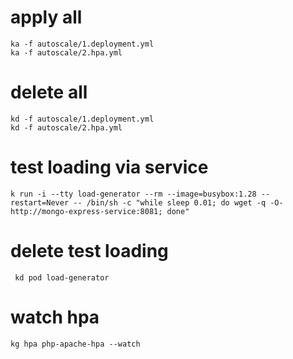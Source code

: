 
# apply all 
    ka -f autoscale/1.deployment.yml
    ka -f autoscale/2.hpa.yml


# delete all
    kd -f autoscale/1.deployment.yml
    kd -f autoscale/2.hpa.yml

# test loading via service
    k run -i --tty load-generator --rm --image=busybox:1.28 --restart=Never -- /bin/sh -c "while sleep 0.01; do wget -q -O- http://mongo-express-service:8081; done"

# delete test loading 
     kd pod load-generator

# watch hpa
    kg hpa php-apache-hpa --watch
